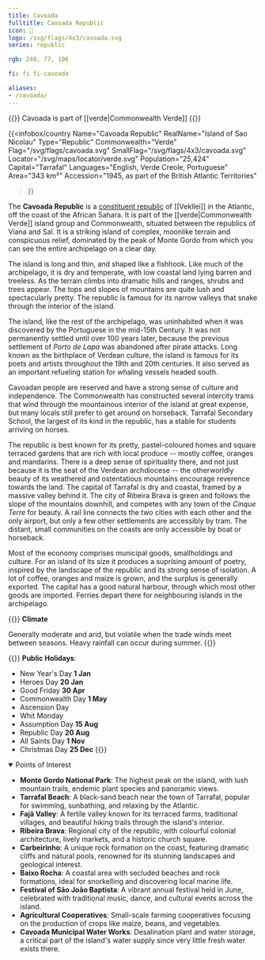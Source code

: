 ```yaml
---
title: Cavoada
fulltitle: Cavoada Republic
icon: 🍊
logo: /svg/flags/4x3/cavoada.svg
series: republic

rgb: 248, 77, 106

fi: fi fi-cavoada

aliases:
- /cavoada/
---
```

{{<note series>}}
Cavoada is part of [[verde|Commonwealth Verde]]
{{</note>}}

{{<infobox/country
	 Name="Cavoada Republic"
	 RealName="Island of Sao Nicolau"
	 Type="Republic"
	 Commonwealth="Verde"
	 Flag="/svg/flags/cavoada.svg"
	 SmallFlag="/svg/flags/4x3/cavoada.svg"
	 Locator="/svg/maps/locator/verde.svg"
	 Population="25,424"
	 Capital="Tarrafal"
	 Languages="English, Verde Creole, Portuguese"
	 Area="343 km²"
	 Accession="1945, as part of the British Atlantic Territories"
 >}}

The <span class="fi fi-cavoada"></span> **Cavoada Republic** is a [constituent republic](/republics/) of [[Vekllei]] in the Atlantic, off the coast of the African Sahara. It is part of the [[verde|Commonwealth Verde]] island group and Commonwealth, situated between the republics of Viana and Sal. It is a striking island of complex, moonlike terrain and conspicuous relief, dominated by the peak of Monte Gordo from which you can see the entire archipelago on a clear day.

The island is long and thin, and shaped like a fishhook. Like much of the archipelago, it is dry and temperate, with low coastal land lying barren and treeless. As the terrain climbs into dramatic hills and ranges, shrubs and trees appear. The tops and slopes of mountains are quite lush and spectacularly pretty. The republic is famous for its narrow valleys that snake through the interior of the island.

The island, like the rest of the archipelago, was uninhabited when it was discovered by the Portuguese in the mid-15th Century. It was not permanently settled until over 100 years later, because the previous settlement of *Porto de Lapa* was abandoned after pirate attacks. Long known as the birthplace of Verdean culture, the island is famous for its poets and artists throughout the 19th and 20th centuries. It also served as an important refueling station for whaling vessels headed south.

Cavoadan people are reserved and have a strong sense of culture and independence. The Commonwealth has constructed several intercity trams that wind through the mountainous interior of the island at great expense, but many locals still prefer to get around on horseback. Tarrafal Secondary School, the largest of its kind in the republic, has a stable for students arriving on horses.

The republic is best known for its pretty, pastel-coloured homes and square terraced gardens that are rich with local produce -- mostly coffee, oranges and mandarins. There is a deep sense of spirituality there, and not just because it is the seat of the Verdean archdiocese -- the otherworldly beauty of its weathered and ostentatious mountains encourage reverence towards the land. The capital of Tarrafal is dry and coastal, framed by a massive valley behind it. The city of Ribeira Brava is green and follows the slope of the mountains downhill, and competes with any town of the *Cinque Terre* for beauty. A rail line connects the two cities with each other and the only airport, but only a few other settlements are accessibly by tram. The distant, small communities on the coasts are only accessible by boat or horseback.

Most of the economy comprises municipal goods, smallholdings and culture. For an island of its size it produces a suprising amount of poetry, inspired by the landscape of the republic and its strong sense of isolation. A lot of coffee, oranges and maize is grown, and the surplus is generally exported. The capital has a good natural harbour, through which most other goods are imported. Ferries depart there for neighbouring islands in the archipelago.

{{<note table>}}
**Climate**

Generally moderate and arid, but volatile when the trade winds meet between seasons. Heavy rainfall can occur during summer.
{{</note>}}

{{<note table>}}
**Public Holidays**:

* New Year's Day **1 Jan**
* Heroes Day **20 Jan**
* Good Friday **30 Apr**
* Commonwealth Day **1 May**
* Ascension Day
* Whit Monday
* Assumption Day **15 Aug**
* Republic Day **20 Aug**
* All Saints Day **1 Nov**
* Christmas Day **25 Dec**
{{</note>}}

<details open>
<summary>Points of Interest</summary>

- **Monte Gordo National Park**: The highest peak on the island, with lush mountain trails, endemic plant species and panoramic views.
- **Tarrafal Beach**: A black-sand beach near the town of Tarrafal, popular for swimming, sunbathing, and relaxing by the Atlantic.
- **Fajã Valley**: A fertile valley known for its terraced farms, traditional villages, and beautiful hiking trails through the island's interior.
- **Ribeira Brava**: Regional city of the republic, with colourful colonial architecture, lively markets, and a historic church square.
- **Carbeirinho**: A unique rock formation on the coast, featuring dramatic cliffs and natural pools, renowned for its stunning landscapes and geological interest.
- **Baixo Rocha**: A coastal area with secluded beaches and rock formations, ideal for snorkelling and discovering local marine life.
- **Festival of São João Baptista**: A vibrant annual festival held in June, celebrated with traditional music, dance, and cultural events across the island.
- **Agricultural Cooperatives**: Small-scale farming cooperatives focusing on the production of crops like maize, beans, and vegetables.
- **Cavoada Municipal Water Works**: Desalination plant and water storage, a critical part of the island's water supply since very little fresh water exists there.
</details>


